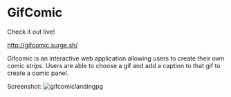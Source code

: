 # GifComic

Check it out live!

http://gifcomic.surge.sh/

Gifcomic is an interactive web application allowing users to create their own comic strips.  Users are able to choose a gif and add a caption to that gif to create a comic panel.

Screenshot:
![gifcomiclandingpg](https://user-images.githubusercontent.com/35700801/49270051-85c84380-f42d-11e8-8368-4c8437b0a5e2.PNG)
